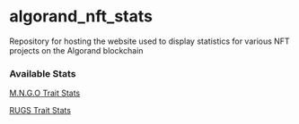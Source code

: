 # algorand_nft_stats
Repository for hosting the website used to display statistics for various NFT projects on the Algorand blockchain

### Available Stats
[M.N.G.O Trait Stats](mngo_stats.html)

[RUGS Trait Stats](rugs_stats.html)
